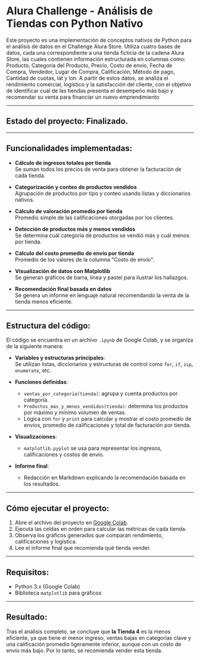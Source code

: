 # Alura Challenge - Análisis de Tiendas con Python Nativo

Este proyecto es una implementación de conceptos nativos de Python para el análisis de datos en el Challenge Alura Store. Utiliza cuatro bases de datos, cada una correspondiente a una tienda ficticia de la cadena Alura Store, las cuales contienen información estructurada en columnas como: Producto, Categoría del Producto, Precio, Costo de envío, Fecha de Compra, Vendedor, Lugar de Compra, Calificación, Método de pago, Cantidad de cuotas, lat y lon. A partir de estos datos, se analiza el rendimiento comercial, logístico y la satisfacción del cliente, con el objetivo de identificar cuál de las tiendas presenta el desempeño más bajo y recomendar su venta para financiar un nuevo emprendimiento

---

## Estado del proyecto: Finalizado.

---

## Funcionalidades implementadas:

- **Cálculo de ingresos totales por tienda**  
  Se suman todos los precios de venta para obtener la facturación de cada tienda.

- **Categorización y conteo de productos vendidos**  
  Agrupación de productos por tipo y conteo usando listas y diccionarios nativos.

- **Cálculo de valoración promedio por tienda**  
  Promedio simple de las calificaciones otorgadas por los clientes.

- **Detección de productos más y menos vendidos**  
  Se determina cuál categoría de productos se vendió más y cuál menos por tienda.

- **Cálculo del costo promedio de envío por tienda**  
  Promedio de los valores de la columna "Costo de envío".

- **Visualización de datos con Matplotlib**  
  Se generan gráficos de barra, línea y pastel para ilustrar los hallazgos.

- **Recomendación final basada en datos**  
  Se genera un informe en lenguaje natural recomendando la venta de la tienda menos eficiente.

---

## Estructura del código:

El código se encuentra en un archivo `.ipynb` de Google Colab, y se organiza de la siguiente manera:

- **Variables y estructuras principales**:  
  Se utilizan listas, diccionarios y estructuras de control como `for`, `if`, `zip`, `enumerate`, etc.

- **Funciones definidas**:
  - `ventas_por_categoria(tienda)`: agrupa y cuenta productos por categoría.
  - `Productos_mas_y_menos_vendidos(tienda)`: determina los productos por máximo y mínimo volumen de ventas.
  - Lógica con `for` y `print` para calcular y mostrar el costo promedio de envíos, promedio de calificaciones y total de facturación por tienda.

- **Visualizaciones**:
  - `matplotlib.pyplot` se usa para representar los ingresos, calificaciones y costos de envío.

- **Informe final**:
  - Redacción en Markdown explicando la recomendación basada en los resultados.

---

## Cómo ejecutar el proyecto:

1. Abre el archivo del proyecto en [Google Colab](https://colab.research.google.com/).
2. Ejecuta las celdas en orden para calcular las métricas de cada tienda.
3. Observa los gráficos generados que comparan rendimiento, calificaciones y logística.
4. Lee el informe final que recomienda qué tienda vender.

---

## Requisitos:

- Python 3.x (Google Colab)
- Biblioteca `matplotlib` para gráficos

---

## Resultado:

Tras el análisis completo, se concluye que **la Tienda 4** es la menos eficiente, ya que tiene el menor ingreso, ventas bajas en categorías clave y una calificación promedio ligeramente inferior, aunque con un costo de envío más bajo. Por lo tanto, se recomienda vender esta tienda.